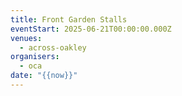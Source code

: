 ```yaml
---
title: Front Garden Stalls
eventStart: 2025-06-21T00:00:00.000Z
venues:
  - across-oakley
organisers:
  - oca
date: "{{now}}"
---
```

